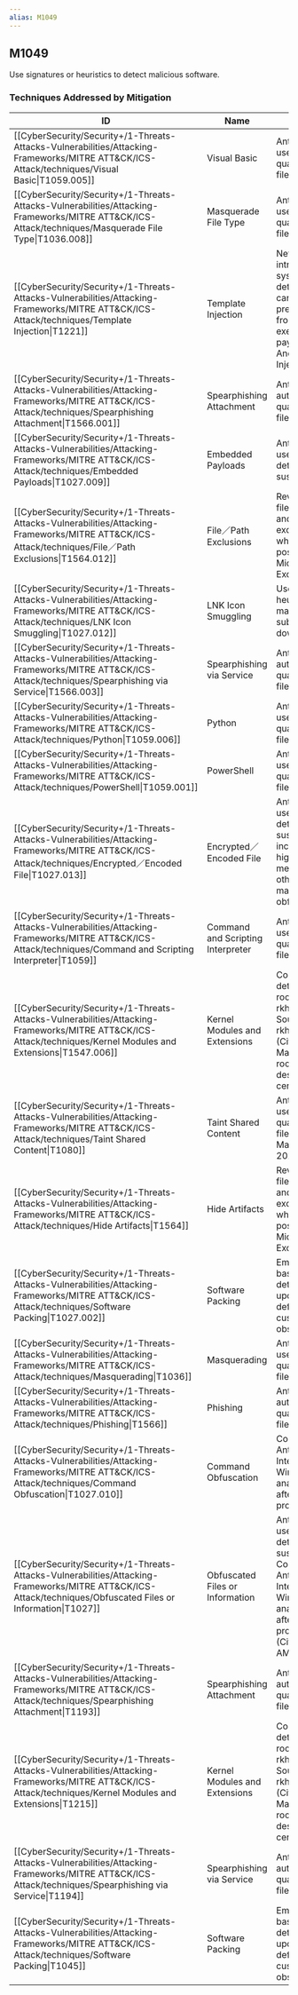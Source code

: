 ```yaml
---
alias: M1049
---
```


## M1049

Use signatures or heuristics to detect malicious software.


### Techniques Addressed by Mitigation

| ID | Name | Description |
| --- | --- | --- |
| [[CyberSecurity/Security+/1-Threats-Attacks-Vulnerabilities/Attacking-Frameworks/MITRE ATT&CK/ICS-Attack/techniques/Visual Basic\|T1059.005]] | Visual Basic | Anti-virus can be used to automatically quarantine suspicious files.  |
| [[CyberSecurity/Security+/1-Threats-Attacks-Vulnerabilities/Attacking-Frameworks/MITRE ATT&CK/ICS-Attack/techniques/Masquerade File Type\|T1036.008]] | Masquerade File Type | Anti-virus can be used to automatically quarantine suspicious files.  |
| [[CyberSecurity/Security+/1-Threats-Attacks-Vulnerabilities/Attacking-Frameworks/MITRE ATT&CK/ICS-Attack/techniques/Template Injection\|T1221]] | Template Injection | Network/Host intrusion prevention systems, antivirus, and detonation chambers can be employed to prevent documents from fetching and/or executing malicious payloads.(Citation: Anomali Template Injection MAR 2018) |
| [[CyberSecurity/Security+/1-Threats-Attacks-Vulnerabilities/Attacking-Frameworks/MITRE ATT&CK/ICS-Attack/techniques/Spearphishing Attachment\|T1566.001]] | Spearphishing Attachment | Anti-virus can also automatically quarantine suspicious files. |
| [[CyberSecurity/Security+/1-Threats-Attacks-Vulnerabilities/Attacking-Frameworks/MITRE ATT&CK/ICS-Attack/techniques/Embedded Payloads\|T1027.009]] | Embedded Payloads | Anti-virus can be used to automatically detect and quarantine suspicious files. |
| [[CyberSecurity/Security+/1-Threats-Attacks-Vulnerabilities/Attacking-Frameworks/MITRE ATT&CK/ICS-Attack/techniques/File／Path Exclusions\|T1564.012]] | File／Path Exclusions | Review and audit file/folder exclusions, and limit scope of exclusions to only what is required where possible.(Citation: Microsoft File Folder Exclusions) |
| [[CyberSecurity/Security+/1-Threats-Attacks-Vulnerabilities/Attacking-Frameworks/MITRE ATT&CK/ICS-Attack/techniques/LNK Icon Smuggling\|T1027.012]] | LNK Icon Smuggling | Use signatures or heuristics to detect malicious LNK and subsequently downloaded files. |
| [[CyberSecurity/Security+/1-Threats-Attacks-Vulnerabilities/Attacking-Frameworks/MITRE ATT&CK/ICS-Attack/techniques/Spearphishing via Service\|T1566.003]] | Spearphishing via Service | Anti-virus can also automatically quarantine suspicious files. |
| [[CyberSecurity/Security+/1-Threats-Attacks-Vulnerabilities/Attacking-Frameworks/MITRE ATT&CK/ICS-Attack/techniques/Python\|T1059.006]] | Python | Anti-virus can be used to automatically quarantine suspicious files.  |
| [[CyberSecurity/Security+/1-Threats-Attacks-Vulnerabilities/Attacking-Frameworks/MITRE ATT&CK/ICS-Attack/techniques/PowerShell\|T1059.001]] | PowerShell | Anti-virus can be used to automatically quarantine suspicious files.  |
| [[CyberSecurity/Security+/1-Threats-Attacks-Vulnerabilities/Attacking-Frameworks/MITRE ATT&CK/ICS-Attack/techniques/Encrypted／Encoded File\|T1027.013]] | Encrypted／Encoded File | Anti-virus can be used to automatically detect and quarantine suspicious files, including those with high entropy measurements or with otherwise potentially malicious signs of obfuscation. |
| [[CyberSecurity/Security+/1-Threats-Attacks-Vulnerabilities/Attacking-Frameworks/MITRE ATT&CK/ICS-Attack/techniques/Command and Scripting Interpreter\|T1059]] | Command and Scripting Interpreter | Anti-virus can be used to automatically quarantine suspicious files.  |
| [[CyberSecurity/Security+/1-Threats-Attacks-Vulnerabilities/Attacking-Frameworks/MITRE ATT&CK/ICS-Attack/techniques/Kernel Modules and Extensions\|T1547.006]] | Kernel Modules and Extensions | Common tools for detecting Linux rootkits include: rkhunter (Citation: SourceForge rkhunter), chrootkit (Citation: Chkrootkit Main), although rootkits may be designed to evade certain detection tools. |
| [[CyberSecurity/Security+/1-Threats-Attacks-Vulnerabilities/Attacking-Frameworks/MITRE ATT&CK/ICS-Attack/techniques/Taint Shared Content\|T1080]] | Taint Shared Content | Anti-virus can be used to automatically quarantine suspicious files.(Citation: Mandiant Cloudy Logs 2023) |
| [[CyberSecurity/Security+/1-Threats-Attacks-Vulnerabilities/Attacking-Frameworks/MITRE ATT&CK/ICS-Attack/techniques/Hide Artifacts\|T1564]] | Hide Artifacts | Review and audit file/folder exclusions, and limit scope of exclusions to only what is required where possible.(Citation: Microsoft File Folder Exclusions) |
| [[CyberSecurity/Security+/1-Threats-Attacks-Vulnerabilities/Attacking-Frameworks/MITRE ATT&CK/ICS-Attack/techniques/Software Packing\|T1027.002]] | Software Packing | Employ heuristic-based malware detection. Ensure updated virus definitions and create custom signatures for observed malware.  |
| [[CyberSecurity/Security+/1-Threats-Attacks-Vulnerabilities/Attacking-Frameworks/MITRE ATT&CK/ICS-Attack/techniques/Masquerading\|T1036]] | Masquerading | Anti-virus can be used to automatically quarantine suspicious files. |
| [[CyberSecurity/Security+/1-Threats-Attacks-Vulnerabilities/Attacking-Frameworks/MITRE ATT&CK/ICS-Attack/techniques/Phishing\|T1566]] | Phishing | Anti-virus can automatically quarantine suspicious files. |
| [[CyberSecurity/Security+/1-Threats-Attacks-Vulnerabilities/Attacking-Frameworks/MITRE ATT&CK/ICS-Attack/techniques/Command Obfuscation\|T1027.010]] | Command Obfuscation | Consider utilizing the Antimalware Scan Interface (AMSI) on Windows 10+ to analyze commands after being processed/interpreted.  |
| [[CyberSecurity/Security+/1-Threats-Attacks-Vulnerabilities/Attacking-Frameworks/MITRE ATT&CK/ICS-Attack/techniques/Obfuscated Files or Information\|T1027]] | Obfuscated Files or Information | Anti-virus can be used to automatically detect and quarantine suspicious files. Consider utilizing the Antimalware Scan Interface (AMSI) on Windows 10+ to analyze commands after being processed/interpreted. (Citation: Microsoft AMSI June 2015) |
| [[CyberSecurity/Security+/1-Threats-Attacks-Vulnerabilities/Attacking-Frameworks/MITRE ATT&CK/ICS-Attack/techniques/Spearphishing Attachment\|T1193]] | Spearphishing Attachment | Anti-virus can also automatically quarantine suspicious files. |
| [[CyberSecurity/Security+/1-Threats-Attacks-Vulnerabilities/Attacking-Frameworks/MITRE ATT&CK/ICS-Attack/techniques/Kernel Modules and Extensions\|T1215]] | Kernel Modules and Extensions | Common tools for detecting Linux rootkits include: rkhunter (Citation: SourceForge rkhunter), chrootkit (Citation: Chkrootkit Main), although rootkits may be designed to evade certain detection tools. |
| [[CyberSecurity/Security+/1-Threats-Attacks-Vulnerabilities/Attacking-Frameworks/MITRE ATT&CK/ICS-Attack/techniques/Spearphishing via Service\|T1194]] | Spearphishing via Service | Anti-virus can also automatically quarantine suspicious files. |
| [[CyberSecurity/Security+/1-Threats-Attacks-Vulnerabilities/Attacking-Frameworks/MITRE ATT&CK/ICS-Attack/techniques/Software Packing\|T1045]] | Software Packing | Employ heuristic-based malware detection. Ensure updated virus definitions and create custom signatures for observed malware. |
